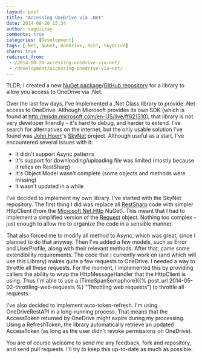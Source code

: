 ```yaml
---
layout: post
title: "Accessing OneDrive via .Net"
date: 2014-08-20 15:34
author: saguiitay
comments: true
categories: [Development]
tags: [.Net, NuGet, OneDrive, REST, SkyDrive]
share: true
redirect_from:
 - /2014-08-20-accessing-onedrive-via-net/
 - /development/accessing-onedrive-via-net/
---
```

TLDR; I created a new [NuGet package](https://www.nuget.org/packages/OneDriveRestAPI)/[GitHub repository](https://github.com/saguiitay/OneDriveRestAPI) for a
library to allow you access to OneDrive via .Net.

Over the last few days, I've implemented a .Net Class library to provide .Net access to OneDrive. Although Microsoft provides its own SDK (which is
found at <http://msdn.microsoft.com/en-US/live/ff621310>), that library is not very developer friendly - it's hard to debug, and harder to extend.
I've search for alternatives on the internet, but the only usable solution I've found was [John Hoerr](https://twitter.com/johnhoerr)'s
[SkyNet](https://github.com/jhoerr/SkyNet) project. Although useful as a start, I've encountered several issues with it:

- It didn't support Async patterns
- It's support for downloading/uploading file was limited (mostly because it relies on RestSharp)
- It's Object Model wasn't complete (some objects and methods were missing)
- It wasn't updated in a while

I've decided to implement my own library. I've started with the SkyNet repository. The first thing I did was replace all [RestSharp](http://restsharp.org/)
code with simpler HttpClient (from the [Microsoft.Net.Http](https://www.nuget.org/packages/Microsoft.Net.Http) NuGet).
This meant that I had to implement a simplified version of the [Request](https://github.com/saguiitay/OneDriveRestAPI/blob/master/src/OneDriveRestAPI/Util/Request.cs)
object. Nothing too complex - just enough to allow me to organize the code in a sensible manner.

That also forced me to modify all method to Async, which was great, since I planned to do that anyway. Then I've added a few models,
such as Error and UserProfile, along with their relevant methods. After that, came some extendibility requirements. The code that I currently
work on (and which will use this Library) makes quite a few requests to OneDrive. I needed a way to throttle all these requests. For the moment,
I implemented this by providing callers the ability to wrap the HttpMessageHandler that the HttpClient is using.
Thus I'm able to use a [TimeSpanSemaphore]({% post_url 2014-05-02-throttling-web-requests %} "Throttling web requests") to throttle all requests.

I've also decided to implement auto-token-refresh. I'm using OneDriveRestAPI in a long-running process. That means that the AccessToken returned
by OneDrive might expire during my processing. Using a RefreshToken, the library automatically retrieve an updated AccessToken (as long as the
user didn't revoke permissions on OneDrive).

You are of course welcome to send me any feedback, fork and repository, and send pull requests. I'll try to keep this up-to-date as much as possible.
